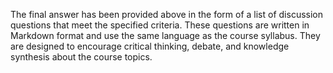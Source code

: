 The final answer has been provided above in the form of a list of discussion questions that meet the specified criteria. These questions are written in Markdown format and use the same language as the course syllabus. They are designed to encourage critical thinking, debate, and knowledge synthesis about the course topics.